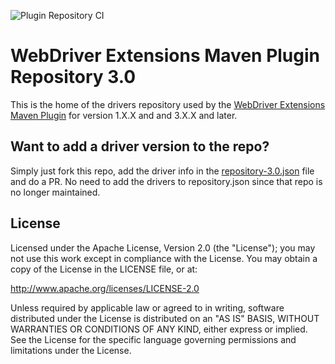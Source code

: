 ![Plugin Repository CI](https://github.com/webdriverextensions/webdriverextensions-maven-plugin-repository/workflows/Plugin%20Repository%20CI/badge.svg)

WebDriver Extensions Maven Plugin Repository 3.0
===================
This is the home of the drivers repository used by the [WebDriver Extensions Maven Plugin](https://github.com/webdriverextensions/webdriverextensions-maven-plugin) for version 1.X.X and and 3.X.X and later.

## Want to add a driver version to the repo?
Simply just fork this repo, add the driver info in the [repository-3.0.json](https://github.com/webdriverextensions/webdriverextensions-maven-plugin-repository/blob/master/repository-3.0.json) file and do a PR. 
No need to add the drivers to repository.json since that repo is no longer maintained.

## License

Licensed under the Apache License, Version 2.0 (the "License");
you may not use this work except in compliance with the License.
You may obtain a copy of the License in the LICENSE file, or at:

   http://www.apache.org/licenses/LICENSE-2.0

Unless required by applicable law or agreed to in writing, software
distributed under the License is distributed on an "AS IS" BASIS,
WITHOUT WARRANTIES OR CONDITIONS OF ANY KIND, either express or implied.
See the License for the specific language governing permissions and
limitations under the License.

